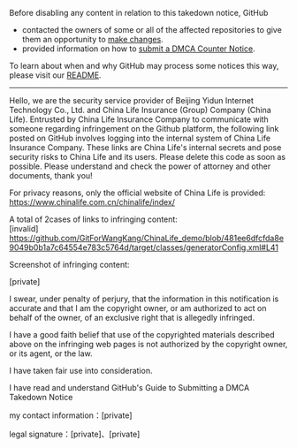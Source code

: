Before disabling any content in relation to this takedown notice, GitHub
- contacted the owners of some or all of the affected repositories to give them an opportunity to [make changes](https://docs.github.com/en/github/site-policy/dmca-takedown-policy#a-how-does-this-actually-work).
- provided information on how to [submit a DMCA Counter Notice](https://docs.github.com/en/articles/guide-to-submitting-a-dmca-counter-notice).

To learn about when and why GitHub may process some notices this way, please visit our [README](https://github.com/github/dmca/blob/master/README.md#anatomy-of-a-takedown-notice).

---

Hello, we are the security service provider of Beijing Yidun Internet Technology Co., Ltd. and China Life Insurance (Group) Company (China Life). Entrusted by China Life Insurance Company to communicate with someone regarding infringement on the Github platform, the following link posted on GitHub involves logging into the internal system of China Life Insurance Company. These links are China Life's internal secrets and pose security risks to China Life and its users. Please delete this code as soon as possible. Please understand and check the power of attorney and other documents, thank you!

For privacy reasons, only the official website of China Life is provided:  
https://www.chinalife.com.cn/chinalife/index/

A total of 2cases of links to infringing content:   
[invalid]  
https://github.com/GitForWangKang/ChinaLife_demo/blob/481ee6dfcfda8e9049b0b1a7c64554e783c5764d/target/classes/generatorConfig.xml#L41

Screenshot of infringing content:

[private]

I swear, under penalty of perjury, that the information in this notification is accurate and that I am the copyright owner, or am authorized to act on behalf of the owner, of an exclusive right that is allegedly infringed.

I have a good faith belief that use of the copyrighted materials described above on the infringing web pages is not authorized by the copyright owner, or its agent, or the law.

I have taken fair use into consideration.

I have read and understand GitHub's Guide to Submitting a DMCA Takedown Notice

my contact information：[private]

legal signature：[private]、[private]
